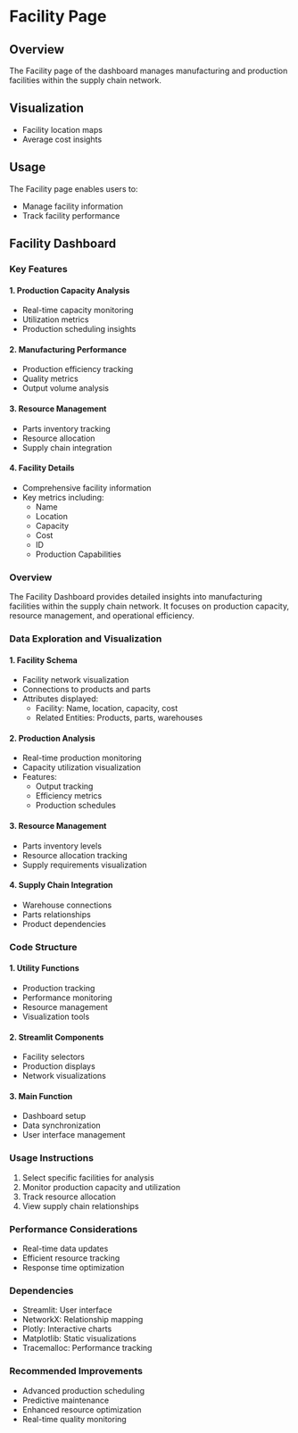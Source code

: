 # Facility Page

## Overview

The Facility page of the dashboard manages manufacturing and production facilities within the supply chain network.

## Visualization
- Facility location maps
- Average cost insights

## Usage
The Facility page enables users to:
- Manage facility information
- Track facility performance

## Facility Dashboard

### Key Features

#### 1. Production Capacity Analysis
- Real-time capacity monitoring
- Utilization metrics
- Production scheduling insights

#### 2. Manufacturing Performance
- Production efficiency tracking
- Quality metrics
- Output volume analysis

#### 3. Resource Management
- Parts inventory tracking
- Resource allocation
- Supply chain integration

#### 4. Facility Details
- Comprehensive facility information
- Key metrics including:
  - Name
  - Location
  - Capacity
  - Cost
  - ID
  - Production Capabilities

### Overview
The Facility Dashboard provides detailed insights into manufacturing facilities within the supply chain network. It focuses on production capacity, resource management, and operational efficiency.

### Data Exploration and Visualization

#### **1. Facility Schema**
- Facility network visualization
- Connections to products and parts
- Attributes displayed:
  - Facility: Name, location, capacity, cost
  - Related Entities: Products, parts, warehouses

#### **2. Production Analysis**
- Real-time production monitoring
- Capacity utilization visualization
- Features:
  - Output tracking
  - Efficiency metrics
  - Production schedules

#### **3. Resource Management**
- Parts inventory levels
- Resource allocation tracking
- Supply requirements visualization

#### **4. Supply Chain Integration**
- Warehouse connections
- Parts relationships
- Product dependencies

### Code Structure

#### **1. Utility Functions**
- Production tracking
- Performance monitoring
- Resource management
- Visualization tools

#### **2. Streamlit Components**
- Facility selectors
- Production displays
- Network visualizations

#### **3. Main Function**
- Dashboard setup
- Data synchronization
- User interface management

### Usage Instructions
1. Select specific facilities for analysis
2. Monitor production capacity and utilization
3. Track resource allocation
4. View supply chain relationships

### Performance Considerations
- Real-time data updates
- Efficient resource tracking
- Response time optimization

### Dependencies
- Streamlit: User interface
- NetworkX: Relationship mapping
- Plotly: Interactive charts
- Matplotlib: Static visualizations
- Tracemalloc: Performance tracking

### Recommended Improvements
- Advanced production scheduling
- Predictive maintenance
- Enhanced resource optimization
- Real-time quality monitoring
